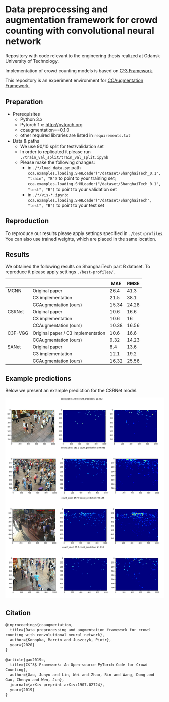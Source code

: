 # Data preprocessing and augmentation framework for crowd counting with convolutional neural network

Repository with code relevant to the engineering thesis realized at Gdansk University of Technology.

Implementation of crowd counting models is based on [C^3 Framework](https://github.com/gjy3035/C-3-Framework).

This repository is an experiment environment for [CCAugmentation Framework](https://github.com/pijuszczyk/CCAugmentation).

## Preparation
- Prerequisites
  - Python 3.x
  - Pytorch 1.x: http://pytorch.org
  - ccaugmentation==0.1.0
  - other required libraries are listed in ```requirements.txt```
- Data & paths
  - We use 90/10 split for test/validation set
  - In order to replicated it please run `./train_val_split/train_val_split.ipynb`
  - Please make the following changes:
    - in `./*/load_data.py`: path `cca.examples.loading.SHHLoader("/dataset/ShanghaiTech_0.1", "train", "B")` to point to your training set; `cca.examples.loading.SHHLoader("/dataset/ShanghaiTech_0.1", "test", "B")` to point to your validation set
    - in `./*/vis-*.ipynb`: `cca.examples.loading.SHHLoader("/dataset/ShanghaiTech", "test", "B")` to point to your test set

## Reproduction
 
To reproduce our results please apply settings specified in `./best-profiles`. You can also use trained weights, which are placed in the same location.

## Results

We obtained the following results on ShanghaiTech part B dataset. To reproduce it please apply settings `./best-profiles/`.

|         |                                    | MAE   | RMSE  |
|---------|------------------------------------|-------|-------|
|   MCNN  | Original paper                     |  26.4 |  41.3 |
|         | C3 implementation                  |  21.5 |  38.1 |
|         | CCAugmentation (ours)              | 15.34 | 24.28 |
|  CSRNet | Original paper                     |  10.6 |  16.6 |
|         | C3 implementation                  |  10.6 |    16 |
|         | CCAugmentation (ours)              | 10.38 | 16.56 |
| C3F-VGG | Original paper / C3 implementation |  10.6 |  16.6 |
|         | CCAugmentation (ours)              |  9.32 | 14.23 |
|  SANet  | Original paper                     |   8.4 |  13.6 |
|         | C3 implementation                  |  12.1 |  19.2 |
|         | CCAugmentation (ours)              | 16.32 | 25.56 |

## Example predictions

Below we present an example prediction for the CSRNet model.

![img](./img/csrnet_9.84_15.14.png)

## Citation

```
@inproceedings{ccaugmentation,
  title={Data preprocessing and augmentation framework for crowd counting with convolutional neural network},
  author={Konopka, Marcin and Juszczyk, Piotr},
  year={2020}
}
```
```
@article{gao2019c,
  title={C$^3$ Framework: An Open-source PyTorch Code for Crowd Counting},
  author={Gao, Junyu and Lin, Wei and Zhao, Bin and Wang, Dong and Gao, Chenyu and Wen, Jun},
  journal={arXiv preprint arXiv:1907.02724},
  year={2019}
}
```
